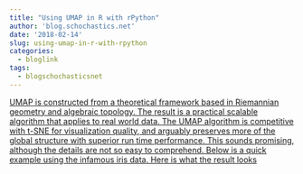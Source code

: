 ```yaml
---
title: "Using UMAP in R with rPython"
author: 'blog.schochastics.net'
date: '2018-02-14'
slug: using-umap-in-r-with-rpython
categories:
  - bloglink
tags:
  - blogschochasticsnet
---
```


[UMAP is constructed from a theoretical framework based in Riemannian geometry and algebraic topology. The result is a practical scalable algorithm that applies to real world data. The UMAP algorithm is competitive with t-SNE for visualization quality, and arguably preserves more of the global structure with superior run time performance. This sounds promising, although the details are not so easy to comprehend. Below is a quick example using the infamous iris data. Here is what the result looks<i class="fas fa-external-link-alt"></i>](http://blog.schochastics.net/post/using-umap-in-r-with-rpython/)

